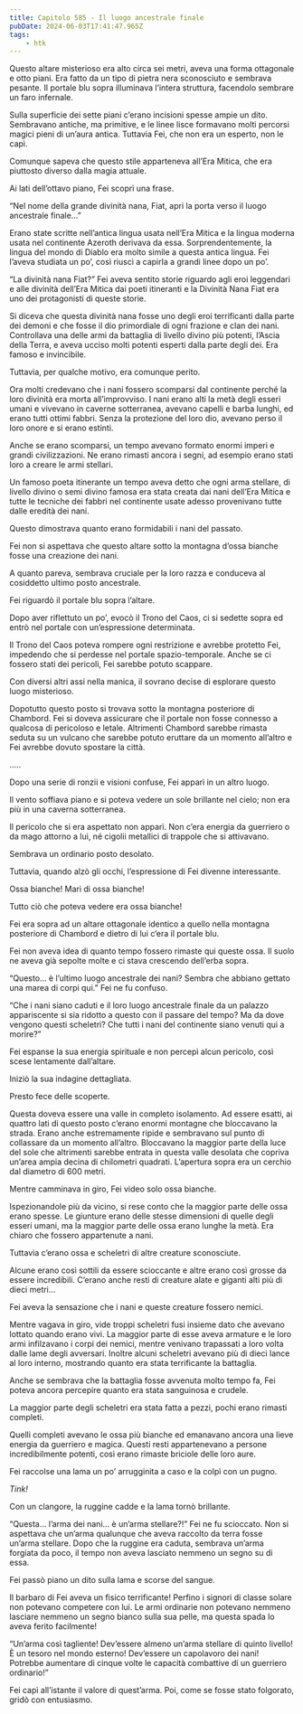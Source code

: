 ```yaml
---
title: Capitolo 585 - Il luogo ancestrale finale
pubDate: 2024-06-03T17:41:47.965Z
tags:
    - htk
---
```


Questo altare misterioso era alto circa sei metri, aveva una forma ottagonale e otto piani. Era fatto da un tipo di pietra nera sconosciuto e sembrava pesante. Il portale blu sopra illuminava l’intera struttura, facendolo sembrare un faro infernale.

Sulla superficie dei sette piani c’erano incisioni spesse ampie un dito. Sembravano antiche, ma primitive, e le linee lisce formavano molti percorsi magici pieni di un’aura antica. Tuttavia Fei, che non era un esperto, non le capì.

Comunque sapeva che questo stile apparteneva all’Era Mitica, che era piuttosto diverso dalla magia attuale.

Ai lati dell’ottavo piano, Fei scoprì una frase.

“Nel nome della grande divinità nana, Fiat, apri la porta verso il luogo ancestrale finale…”

Erano state scritte nell’antica lingua usata nell’Era Mitica e la lingua moderna usata nel continente Azeroth derivava da essa. Sorprendentemente, la lingua del mondo di Diablo era molto simile a questa antica lingua. Fei l’aveva studiata un po’, così riuscì a capirla a grandi linee dopo un po’.

“La divinità nana Fiat?” Fei aveva sentito storie riguardo agli eroi leggendari e alle divinità dell’Era Mitica dai poeti itineranti e la Divinità Nana Fiat era uno dei protagonisti di queste storie.

Si diceva che questa divinità nana fosse uno degli eroi terrificanti dalla parte dei demoni e che fosse il dio primordiale di ogni frazione e clan dei nani. Controllava una delle armi da battaglia di livello divino più potenti, l’Ascia della Terra, e aveva ucciso molti potenti esperti dalla parte degli dei. Era famoso e invincibile.

Tuttavia, per qualche motivo, era comunque perito.

Ora molti credevano che i nani fossero scomparsi dal continente perché la loro divinità era morta all’improvviso. I nani erano alti la metà degli esseri umani e vivevano in caverne sotterranea, avevano capelli e barba lunghi, ed erano tutti ottimi fabbri. Senza la protezione del loro dio, avevano perso il loro onore e si erano estinti.

Anche se erano scomparsi, un tempo avevano formato enormi imperi e grandi civilizzazioni. Ne erano rimasti ancora i segni, ad esempio erano stati loro a creare le armi stellari.

Un famoso poeta itinerante un tempo aveva detto che ogni arma stellare, di livello divino o semi divino famosa era stata creata dai nani dell’Era Mitica e tutte le tecniche dei fabbri nel continente usate adesso provenivano tutte dalle eredità dei nani.

Questo dimostrava quanto erano formidabili i nani del passato.

Fei non si aspettava che questo altare sotto la montagna d’ossa bianche fosse una creazione dei nani.

A quanto pareva, sembrava cruciale per la loro razza e conduceva al cosiddetto ultimo posto ancestrale.

Fei riguardò il portale blu sopra l’altare.

Dopo aver riflettuto un po’, evocò il Trono del Caos, ci si sedette sopra ed entrò nel portale con un’espressione determinata.

Il Trono del Caos poteva rompere ogni restrizione e avrebbe protetto Fei, impedendo che si perdesse nel portale spazio-temporale. Anche se ci fossero stati dei pericoli, Fei sarebbe potuto scappare.

Con diversi altri assi nella manica, il sovrano decise di esplorare questo luogo misterioso.

Dopotutto questo posto si trovava sotto la montagna posteriore di Chambord. Fei si doveva assicurare che il portale non fosse connesso a qualcosa di pericoloso e letale. Altrimenti Chambord sarebbe rimasta seduta su un vulcano che sarebbe potuto eruttare da un momento all’altro e Fei avrebbe dovuto spostare la città.

…..

Dopo una serie di ronzii e visioni confuse, Fei apparì in un altro luogo.

Il vento soffiava piano e si poteva vedere un sole brillante nel cielo; non era più in una caverna sotterranea.

Il pericolo che si era aspettato non apparì. Non c’era energia da guerriero o da mago attorno a lui, né cigolii metallici di trappole che si attivavano.

Sembrava un ordinario posto desolato.

Tuttavia, quando alzò gli occhi, l’espressione di Fei divenne interessante.

Ossa bianche! Mari di ossa bianche!

Tutto ciò che poteva vedere era ossa bianche!

Fei era sopra ad un altare ottagonale identico a quello nella montagna posteriore di Chambord e dietro di lui c’era il portale blu.

Fei non aveva idea di quanto tempo fossero rimaste qui queste ossa. Il suolo ne aveva già sepolte molte e ci stava crescendo dell’erba sopra.

“Questo… è l’ultimo luogo ancestrale dei nani? Sembra che abbiano gettato una marea di corpi qui.” Fei ne fu confuso.

“Che i nani siano caduti e il loro luogo ancestrale finale da un palazzo appariscente si sia ridotto a questo con il passare del tempo? Ma da dove vengono questi scheletri? Che tutti i nani del continente siano venuti qui a morire?”

Fei espanse la sua energia spirituale e non percepì alcun pericolo, così scese lentamente dall’altare.

Iniziò la sua indagine dettagliata.

Presto fece delle scoperte.

Questa doveva essere una valle in completo isolamento. Ad essere esatti, ai quattro lati di questo posto c’erano enormi montagne che bloccavano la strada. Erano anche estremamente ripide e sembravano sul punto di collassare da un momento all’altro. Bloccavano la maggior parte della luce del sole che altrimenti sarebbe entrata in questa valle desolata che copriva un’area ampia decina di chilometri quadrati. L’apertura sopra era un cerchio dal diametro di 600 metri.

Mentre camminava in giro, Fei video solo ossa bianche.

Ispezionandole più da vicino, si rese conto che la maggior parte delle ossa erano spesse. Le giunture erano delle stesse dimensioni di quelle degli esseri umani, ma la maggior parte delle ossa erano lunghe la metà. Era chiaro che fossero appartenute a nani.

Tuttavia c’erano ossa e scheletri di altre creature sconosciute.

Alcune erano così sottili da essere scioccante e altre erano così grosse da essere incredibili. C’erano anche resti di creature alate e giganti alti più di dieci metri…

Fei aveva la sensazione che i nani e queste creature fossero nemici.

Mentre vagava in giro, vide troppi scheletri fusi insieme dato che avevano lottato quando erano vivi. La maggior parte di esse aveva armature e le loro armi infilzavano i corpi dei nemici, mentre venivano trapassati a loro volta dalle lame degli avversari. Inoltre alcuni scheletri avevano più di dieci lance al loro interno, mostrando quanto era stata terrificante la battaglia.

Anche se sembrava che la battaglia fosse avvenuta molto tempo fa, Fei poteva ancora percepire quanto era stata sanguinosa e crudele.

La maggior parte degli scheletri era stata fatta a pezzi, pochi erano rimasti completi.

Quelli completi avevano le ossa più bianche ed emanavano ancora una lieve energia da guerriero e magica. Questi resti appartenevano a persone incredibilmente potenti, così erano rimaste briciole delle loro aure.

Fei raccolse una lama un po’ arrugginita a caso e la colpì con un pugno.

<em>Tink!</em>

Con un clangore, la ruggine cadde e la lama tornò brillante.

“Questa… l’arma dei nani… è un’arma stellare?!” Fei ne fu scioccato. Non si aspettava che un’arma qualunque che aveva raccolto da terra fosse un’arma stellare. Dopo che la ruggine era caduta, sembrava un’arma forgiata da poco, il tempo non aveva lasciato nemmeno un segno su di essa.

Fei passò piano un dito sulla lama e scorse del sangue.

Il barbaro di Fei aveva un fisico terrificante! Perfino i signori di classe solare non potevano competere con lui. Le armi ordinarie non potevano nemmeno lasciare nemmeno un segno bianco sulla sua pelle, ma questa spada lo aveva ferito facilmente!

“Un’arma così tagliente! Dev’essere almeno un’arma stellare di quinto livello! È un tesoro nel mondo esterno! Dev’essere un capolavoro dei nani! Potrebbe aumentare di cinque volte le capacità combattive di un guerriero ordinario!”

Fei capì all’istante il valore di quest’arma. Poi, come se fosse stato folgorato, gridò con entusiasmo.



